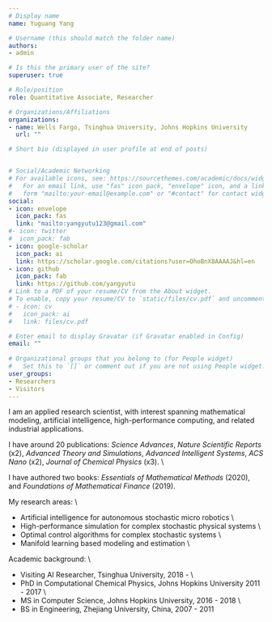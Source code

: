 ```yaml
---
# Display name
name: Yuguang Yang

# Username (this should match the folder name)
authors:
- admin

# Is this the primary user of the site?
superuser: true

# Role/position
role: Quantitative Associate, Researcher

# Organizations/Affiliations
organizations:
- name: Wells Fargo, Tsinghua University, Johns Hopkins University
  url: ""

# Short bio (displayed in user profile at end of posts)


# Social/Academic Networking
# For available icons, see: https://sourcethemes.com/academic/docs/widgets/#icons
#   For an email link, use "fas" icon pack, "envelope" icon, and a link in the
#   form "mailto:your-email@example.com" or "#contact" for contact widget.
social:
- icon: envelope
  icon_pack: fas
  link: "mailto:yangyutu123@gmail.com"
#- icon: twitter
#  icon_pack: fab
- icon: google-scholar
  icon_pack: ai
  link: https://scholar.google.com/citations?user=OhoBnX8AAAAJ&hl=en
- icon: github
  icon_pack: fab
  link: https://github.com/yangyutu
# Link to a PDF of your resume/CV from the About widget.
# To enable, copy your resume/CV to `static/files/cv.pdf` and uncomment the lines below.  
# - icon: cv
#   icon_pack: ai
#   link: files/cv.pdf

# Enter email to display Gravatar (if Gravatar enabled in Config)
email: ""
  
# Organizational groups that you belong to (for People widget)
#   Set this to `[]` or comment out if you are not using People widget.  
user_groups:
- Researchers
- Visitors
---
```


I am an applied research scientist, with interest spanning mathematical modeling, artificial intelligence, high-performance computing, and related industrial applications. 

I have around 20 publications: *Science Advances*, *Nature Scientific Reports* (x2), *Advanced Theory and Simulations*, *Advanced Intelligent Systems*, *ACS Nano* (x2), *Journal of Chemical Physics* (x3). \

I have authored two books: *Essentials of Mathematical Methods* (2020), and *Foundations of Mathematical Finance* (2019).


My research areas: \
- Artificial intelligence for autonomous stochastic micro robotics \
- High-performance simulation for complex stochastic physical systems \
- Optimal control algorithms for complex stochastic systems \
- Manifold learning based modeling and estimation \


Academic background: \
- Visiting AI Researcher, Tsinghua University, 2018 - \
- PhD in Computational Chemical Physics, Johns Hopkins University 2011 - 2017 \
- MS in Computer Science, Johns Hopkins University, 2016 - 2018 \
- BS in Engineering, Zhejiang University, China, 2007 - 2011